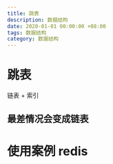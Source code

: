 ```yaml
---
title: 跳表
description: 数据结构
date: 2020-01-01 00:00:00 +08:00
tags: 数据结构
category: 数据结构
---
```


# 跳表

链表 + 索引

## 最差情况会变成链表

# 使用案例 redis